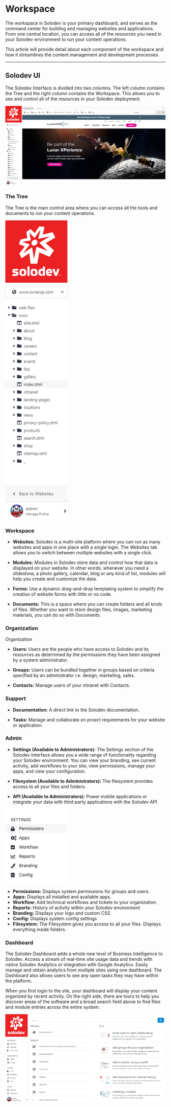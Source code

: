 
# Workspace

The workspace in Solodev is your primary dashboard, and serves as the command center for building and managing websites and applications. From one central location, you can access all of the resources you need in your Solodev environment to run your content operations. 

 
This article will provide detail about each component of the workspace and how it streamlines the content management and development processes.

---

## Solodev UI

The Solodev Interface is divided into two columns. The left column contains the Tree and the right column contains the Workspace. This allows you to see and control all of the resources in your Solodev deployment.

![interface](the_interface.png)

### The Tree

The Tree is the main control area where you can access all the tools and documents to run your content operations. 

![the tree](the_tree.png)

### Workspace
 

- **Websites:** Solodev is a multi-site platform where you can run as many websites and apps in one place with a single login. The Websites tab allows you to switch between multiple websites with a single click.

- **Modules:** Modules in Solodev store data and control how that data is displayed on your website. In other words, whenever you need a slideshow, a photo gallery, calendar, blog or any kind of list, modules will help you create and customize the data.

- **Forms:** Use a dynamic drag-and-drop templating system to simplify the creation of website forms with little or no code.

- **Documents:** This is a space where you can create folders and all kinds of files. Whether you want to store design files, images, marketing materials, you can do so with Documents.

### Organization

Organization
 

- **Users:** Users are the people who have access to Solodev and its resources as determined by the permissions they have been assigned by a system administrator. 

- **Groups:** Users can be bundled together in groups based on criteria specified by an administrator i.e. design, marketing, sales.

- **Contacts:** Manage users of your intranet with Contacts.  

### Support

- **Documentation:** A direct link to the Solodev documentation.

- **Tasks:** Manage and collaborate on proect requirements for your website or application. 

### Admin

- **Settings (Available to Administrators):** The Settings section of the Solodev Interface allows you a wide range of functionality regarding your Solodev environment. You can view your branding, see current activity, add workflows to your site, view permissions, manage your apps, and view your configuration.

- **Filesystem (Available to Administrators):** The filesystem provides access to all your files and folders. 

- **API (Available to Administrators):** Power mobile applications or integrate your data with third party applications with the Solodev API

![solodev settings](solodev-settings-menu.png)
  
+ **Permissions:** Displays system permissions for groups and users.
+ **Apps:** Displays all installed and available apps.
+ **Workflow:** Add technical workflows and tickets to your organization.
+ **Reports:** History of activity within your Solodev environment
+ **Branding:** Displays your logo and custom CSS
+ **Config:** Displays system config settings
+ **Filesystem:** The Filesystem gives you access to all your files. Displays everything inside folders.

### Dashboard

The Solodev Dashboard adds a whole new level of Business Intelligence to Solodev. Access a stream of real-time site usage data and trends with native Solodev Analytics or integration with Google Analytics. Easily manage and obtain analytics from multiple sites using one dashboard. The Dashboard also allows users to see any open tasks they may have within the platform. 

When you first login to the site, your dashboard will display your content organized by recent activity. On the right side, there are tours to help you discover areas of the software and a broad search field above to find files and module entries across the entire system.

![solodev settings](solodev-dashboard-intro.png)